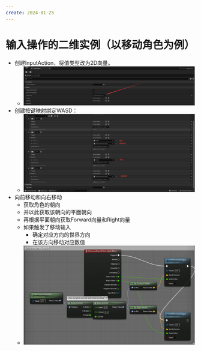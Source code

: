 ```yaml
---
create: 2024-01-25
---
```

# 输入操作的二维实例（以移动角色为例）

* 创建InputAction，将值类型改为2D向量。
  * ![image-20240125185210361](./assets/image-20240125185210361.png)
* 创建按键映射绑定WASD：
  * ![image-20240125191427205](./assets/image-20240125191427205.png)
* 向前移动和向右移动
  * 获取角色的朝向
  * 并以此获取该朝向的平面朝向
  * 再根据平面朝向获取Forward向量和Right向量
  * 如果触发了移动输入
    * 确定对应方向的世界方向
    * 在该方向移动对应数值
  * ![image-20240125194857418](./assets/image-20240125194857418.png)
